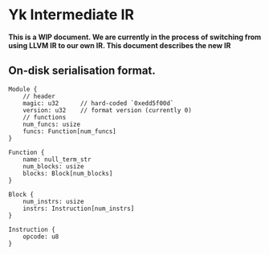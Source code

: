 # Yk Intermediate IR

**This is a WIP document. We are currently in the process of switching from
using LLVM IR to our own IR. This document describes the new IR**

## On-disk serialisation format.

```
Module {
    // header
    magic: u32      // hard-coded `0xedd5f00d`
    version: u32    // format version (currently 0)
    // functions
    num_funcs: usize
    funcs: Function[num_funcs]
}

Function {
    name: null_term_str
    num_blocks: usize
    blocks: Block[num_blocks]
}

Block {
    num_instrs: usize
    instrs: Instruction[num_instrs]
}

Instruction {
    opcode: u8
}
```
